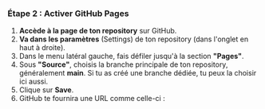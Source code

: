 
### Étape 2 : Activer GitHub Pages
1. **Accède à la page de ton repository** sur GitHub.
2. **Va dans les paramètres** (Settings) de ton repository (dans l'onglet en haut à droite).
3. Dans le menu latéral gauche, fais défiler jusqu'à la section **"Pages"**.
4. Sous **"Source"**, choisis la branche principale de ton repository, généralement **main**. Si tu as créé une branche dédiée, tu peux la choisir ici aussi.
5. Clique sur **Save**.
6. GitHub te fournira une URL comme celle-ci :
